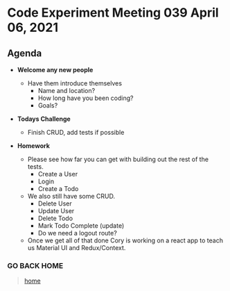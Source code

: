 # Code Experiment Meeting 039 April 06, 2021

## Agenda
- **Welcome any new people**
  - Have them introduce themselves
    - Name and location?
    - How long have you been coding?
    - Goals?


- **Todays Challenge**
  - Finish CRUD, add tests if possible


- **Homework**
  - Please see how far you can get with building out the rest of the tests.
    - Create a User
    - Login
    - Create a Todo
  - We also still have some CRUD.
    - Delete User
    - Update User
    - Delete Todo
    - Mark Todo Complete (update)
    - Do we need a logout route?
  - Once we get all of that done Cory is working on a react app to teach us Material UI and Redux/Context.


### GO BACK HOME
> [home](../../../readme.md)
